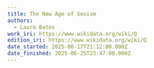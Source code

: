 ```yaml
---
title: The New Age of Sexism
authors:
  - Laura Bates
work_iri: https://www.wikidata.org/wiki/Q
edition_iri: https://www.wikidata.org/wiki/Q
date_started: 2025-06-17T21:12:00.000Z
date_finished: 2025-06-25T23:47:00.000Z
---
```

